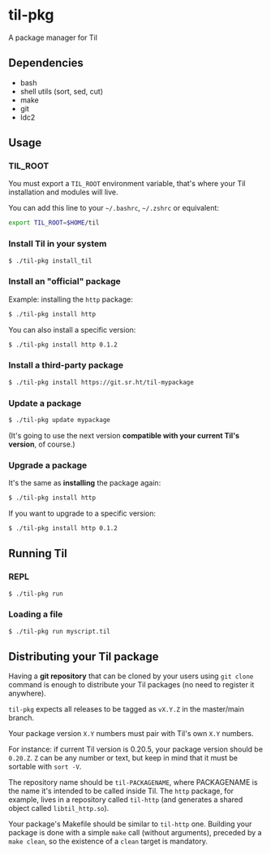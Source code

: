 # til-pkg

A package manager for Til

## Dependencies

* bash
* shell utils (sort, sed, cut)
* make
* git
* ldc2

## Usage

### TIL_ROOT

You must export a `TIL_ROOT` environment variable, that's where your Til
installation and modules will live.

You can add this line to your `~/.bashrc`, `~/.zshrc` or equivalent:

```bash
export TIL_ROOT=$HOME/til
```

### Install Til in your system

```bash
$ ./til-pkg install_til
```

### Install an "official" package

Example: installing the `http` package:

```bash
$ ./til-pkg install http
```

You can also install a specific version:

```bash
$ ./til-pkg install http 0.1.2
```

### Install a third-party package

```bash
$ ./til-pkg install https://git.sr.ht/til-mypackage
```

### Update a package

```bash
$ ./til-pkg update mypackage
```

(It's going to use the next version **compatible with your current Til's
version**, of course.)

### Upgrade a package

It's the same as **installing** the package again:

```bash
$ ./til-pkg install http
```

If you want to upgrade to a specific version:

```bash
$ ./til-pkg install http 0.1.2
```

## Running Til

### REPL

```bash
$ ./til-pkg run
```

### Loading a file

```bash
$ ./til-pkg run myscript.til
```

## Distributing your Til package

Having a **git repository** that can be cloned by your users using `git
clone` command is enough to distribute your Til packages (no need to
register it anywhere).


`til-pkg` expects all releases to be tagged as `vX.Y.Z` in the master/main
branch.


Your package version `X.Y` numbers must pair with Til's own `X.Y` numbers.

For instance: if current Til version is 0.20.5, your package version
should be `0.20.Z`. `Z` can be any number or text, but keep in mind that
it must be sortable with `sort -V`.


The repository name should be `til-PACKAGENAME`, where PACKAGENAME is the
name it's intended to be called inside Til. The `http` package, for
example, lives in a repository called `til-http` (and generates a shared
object called `libtil_http.so`).


Your package's Makefile should be similar to `til-http` one. Building your
package is done with a simple `make` call (without arguments), preceded by
a `make clean`, so the existence of a `clean` target is mandatory.

